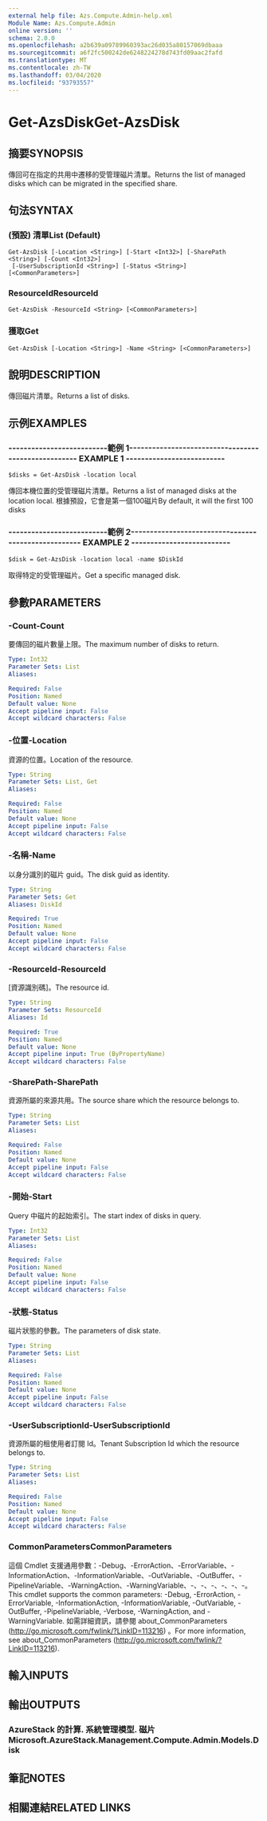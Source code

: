 ```yaml
---
external help file: Azs.Compute.Admin-help.xml
Module Name: Azs.Compute.Admin
online version: ''
schema: 2.0.0
ms.openlocfilehash: a2b639a09789960393ac26d035a80157069dbaaa
ms.sourcegitcommit: a6f2fc500242de6248224278d743fd09aac2fafd
ms.translationtype: MT
ms.contentlocale: zh-TW
ms.lasthandoff: 03/04/2020
ms.locfileid: "93793557"
---
```

# <span data-ttu-id="f6ad5-101">Get-AzsDisk</span><span class="sxs-lookup"><span data-stu-id="f6ad5-101">Get-AzsDisk</span></span>

## <span data-ttu-id="f6ad5-102">摘要</span><span class="sxs-lookup"><span data-stu-id="f6ad5-102">SYNOPSIS</span></span>
<span data-ttu-id="f6ad5-103">傳回可在指定的共用中遷移的受管理磁片清單。</span><span class="sxs-lookup"><span data-stu-id="f6ad5-103">Returns the list of managed disks which can be migrated in the specified share.</span></span>

## <span data-ttu-id="f6ad5-104">句法</span><span class="sxs-lookup"><span data-stu-id="f6ad5-104">SYNTAX</span></span>

### <span data-ttu-id="f6ad5-105"> (預設) 清單</span><span class="sxs-lookup"><span data-stu-id="f6ad5-105">List (Default)</span></span>
```
Get-AzsDisk [-Location <String>] [-Start <Int32>] [-SharePath <String>] [-Count <Int32>]
 [-UserSubscriptionId <String>] [-Status <String>] [<CommonParameters>]
```

### <span data-ttu-id="f6ad5-106">ResourceId</span><span class="sxs-lookup"><span data-stu-id="f6ad5-106">ResourceId</span></span>
```
Get-AzsDisk -ResourceId <String> [<CommonParameters>]
```

### <span data-ttu-id="f6ad5-107">獲取</span><span class="sxs-lookup"><span data-stu-id="f6ad5-107">Get</span></span>
```
Get-AzsDisk [-Location <String>] -Name <String> [<CommonParameters>]
```

## <span data-ttu-id="f6ad5-108">說明</span><span class="sxs-lookup"><span data-stu-id="f6ad5-108">DESCRIPTION</span></span>
<span data-ttu-id="f6ad5-109">傳回磁片清單。</span><span class="sxs-lookup"><span data-stu-id="f6ad5-109">Returns a list of disks.</span></span>

## <span data-ttu-id="f6ad5-110">示例</span><span class="sxs-lookup"><span data-stu-id="f6ad5-110">EXAMPLES</span></span>

### <span data-ttu-id="f6ad5-111">--------------------------範例 1--------------------------</span><span class="sxs-lookup"><span data-stu-id="f6ad5-111">-------------------------- EXAMPLE 1 --------------------------</span></span>
```
$disks = Get-AzsDisk -location local
```

<span data-ttu-id="f6ad5-112">傳回本機位置的受管理磁片清單。</span><span class="sxs-lookup"><span data-stu-id="f6ad5-112">Returns a list of managed disks at the location local.</span></span>
<span data-ttu-id="f6ad5-113">根據預設，它會是第一個100磁片</span><span class="sxs-lookup"><span data-stu-id="f6ad5-113">By default, it will the first 100 disks</span></span>

### <span data-ttu-id="f6ad5-114">--------------------------範例 2--------------------------</span><span class="sxs-lookup"><span data-stu-id="f6ad5-114">-------------------------- EXAMPLE 2 --------------------------</span></span>
```
$disk = Get-AzsDisk -location local -name $DiskId
```

<span data-ttu-id="f6ad5-115">取得特定的受管理磁片。</span><span class="sxs-lookup"><span data-stu-id="f6ad5-115">Get a specific managed disk.</span></span>

## <span data-ttu-id="f6ad5-116">參數</span><span class="sxs-lookup"><span data-stu-id="f6ad5-116">PARAMETERS</span></span>

### <span data-ttu-id="f6ad5-117">-Count</span><span class="sxs-lookup"><span data-stu-id="f6ad5-117">-Count</span></span>
<span data-ttu-id="f6ad5-118">要傳回的磁片數量上限。</span><span class="sxs-lookup"><span data-stu-id="f6ad5-118">The maximum number of disks to return.</span></span>

```yaml
Type: Int32
Parameter Sets: List
Aliases: 

Required: False
Position: Named
Default value: None
Accept pipeline input: False
Accept wildcard characters: False
```

### <span data-ttu-id="f6ad5-119">-位置</span><span class="sxs-lookup"><span data-stu-id="f6ad5-119">-Location</span></span>
<span data-ttu-id="f6ad5-120">資源的位置。</span><span class="sxs-lookup"><span data-stu-id="f6ad5-120">Location of the resource.</span></span>

```yaml
Type: String
Parameter Sets: List, Get
Aliases: 

Required: False
Position: Named
Default value: None
Accept pipeline input: False
Accept wildcard characters: False
```

### <span data-ttu-id="f6ad5-121">-名稱</span><span class="sxs-lookup"><span data-stu-id="f6ad5-121">-Name</span></span>
<span data-ttu-id="f6ad5-122">以身分識別的磁片 guid。</span><span class="sxs-lookup"><span data-stu-id="f6ad5-122">The disk guid as identity.</span></span>

```yaml
Type: String
Parameter Sets: Get
Aliases: DiskId

Required: True
Position: Named
Default value: None
Accept pipeline input: False
Accept wildcard characters: False
```

### <span data-ttu-id="f6ad5-123">-ResourceId</span><span class="sxs-lookup"><span data-stu-id="f6ad5-123">-ResourceId</span></span>
<span data-ttu-id="f6ad5-124">[資源識別碼]。</span><span class="sxs-lookup"><span data-stu-id="f6ad5-124">The resource id.</span></span>

```yaml
Type: String
Parameter Sets: ResourceId
Aliases: Id

Required: True
Position: Named
Default value: None
Accept pipeline input: True (ByPropertyName)
Accept wildcard characters: False
```

### <span data-ttu-id="f6ad5-125">-SharePath</span><span class="sxs-lookup"><span data-stu-id="f6ad5-125">-SharePath</span></span>
<span data-ttu-id="f6ad5-126">資源所屬的來源共用。</span><span class="sxs-lookup"><span data-stu-id="f6ad5-126">The source share which the resource belongs to.</span></span>

```yaml
Type: String
Parameter Sets: List
Aliases: 

Required: False
Position: Named
Default value: None
Accept pipeline input: False
Accept wildcard characters: False
```

### <span data-ttu-id="f6ad5-127">-開始</span><span class="sxs-lookup"><span data-stu-id="f6ad5-127">-Start</span></span>
<span data-ttu-id="f6ad5-128">Query 中磁片的起始索引。</span><span class="sxs-lookup"><span data-stu-id="f6ad5-128">The start index of disks in query.</span></span>

```yaml
Type: Int32
Parameter Sets: List
Aliases: 

Required: False
Position: Named
Default value: None
Accept pipeline input: False
Accept wildcard characters: False
```

### <span data-ttu-id="f6ad5-129">-狀態</span><span class="sxs-lookup"><span data-stu-id="f6ad5-129">-Status</span></span>
<span data-ttu-id="f6ad5-130">磁片狀態的參數。</span><span class="sxs-lookup"><span data-stu-id="f6ad5-130">The parameters of disk state.</span></span>

```yaml
Type: String
Parameter Sets: List
Aliases: 

Required: False
Position: Named
Default value: None
Accept pipeline input: False
Accept wildcard characters: False
```

### <span data-ttu-id="f6ad5-131">-UserSubscriptionId</span><span class="sxs-lookup"><span data-stu-id="f6ad5-131">-UserSubscriptionId</span></span>
<span data-ttu-id="f6ad5-132">資源所屬的租使用者訂閱 Id。</span><span class="sxs-lookup"><span data-stu-id="f6ad5-132">Tenant Subscription Id which the resource belongs to.</span></span>

```yaml
Type: String
Parameter Sets: List
Aliases: 

Required: False
Position: Named
Default value: None
Accept pipeline input: False
Accept wildcard characters: False
```

### <span data-ttu-id="f6ad5-133">CommonParameters</span><span class="sxs-lookup"><span data-stu-id="f6ad5-133">CommonParameters</span></span>
<span data-ttu-id="f6ad5-134">這個 Cmdlet 支援通用參數：-Debug、-ErrorAction、-ErrorVariable、-InformationAction、-InformationVariable、-OutVariable、-OutBuffer、-PipelineVariable、-WarningAction、-WarningVariable、-、-、-、-、-、-。</span><span class="sxs-lookup"><span data-stu-id="f6ad5-134">This cmdlet supports the common parameters: -Debug, -ErrorAction, -ErrorVariable, -InformationAction, -InformationVariable, -OutVariable, -OutBuffer, -PipelineVariable, -Verbose, -WarningAction, and -WarningVariable.</span></span> <span data-ttu-id="f6ad5-135">如需詳細資訊，請參閱 about_CommonParameters (http://go.microsoft.com/fwlink/?LinkID=113216) 。</span><span class="sxs-lookup"><span data-stu-id="f6ad5-135">For more information, see about_CommonParameters (http://go.microsoft.com/fwlink/?LinkID=113216).</span></span>

## <span data-ttu-id="f6ad5-136">輸入</span><span class="sxs-lookup"><span data-stu-id="f6ad5-136">INPUTS</span></span>

## <span data-ttu-id="f6ad5-137">輸出</span><span class="sxs-lookup"><span data-stu-id="f6ad5-137">OUTPUTS</span></span>

### <span data-ttu-id="f6ad5-138">AzureStack 的計算. 系統管理模型. 磁片</span><span class="sxs-lookup"><span data-stu-id="f6ad5-138">Microsoft.AzureStack.Management.Compute.Admin.Models.Disk</span></span>

## <span data-ttu-id="f6ad5-139">筆記</span><span class="sxs-lookup"><span data-stu-id="f6ad5-139">NOTES</span></span>

## <span data-ttu-id="f6ad5-140">相關連結</span><span class="sxs-lookup"><span data-stu-id="f6ad5-140">RELATED LINKS</span></span>

